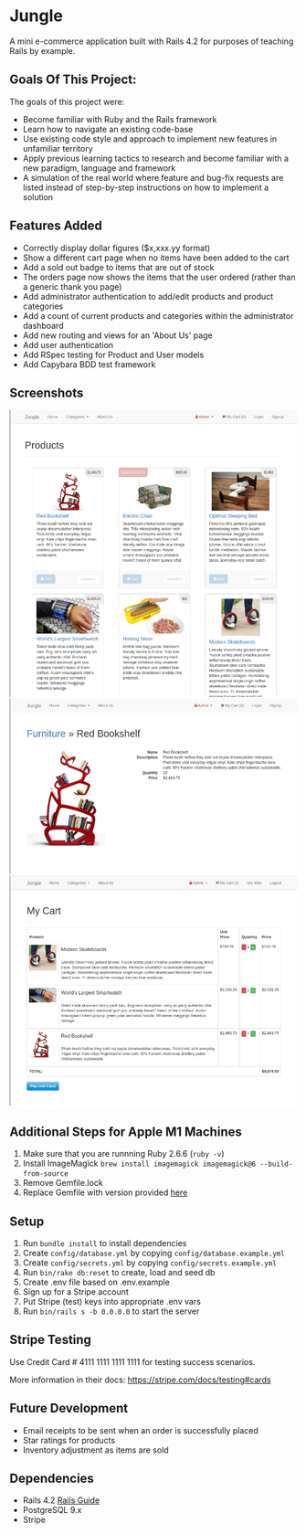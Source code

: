 # Jungle

A mini e-commerce application built with Rails 4.2 for purposes of teaching Rails by example.

## Goals Of This Project:

The goals of this project were:
- Become familiar with Ruby and the Rails framework
- Learn how to navigate an existing code-base
- Use existing code style and approach to implement new features in unfamiliar territory
- Apply previous learning tactics to research and become familiar with a new paradigm, language and framework
- A simulation of the real world where feature and bug-fix requests are listed instead of step-by-step instructions on how to implement a solution


## Features Added

- Correctly display dollar figures ($x,xxx.yy format)
- Show a different cart page when no items have been added to the cart
- Add a sold out badge to items that are out of stock
- The orders page now shows the items that the user ordered (rather than a generic thank you page)
- Add administrator authentication to add/edit products and product categories
- Add a count of current products and categories within the administrator dashboard
- Add new routing and views for an 'About Us' page
- Add user authentication
- Add RSpec testing for Product and User models
- Add Capybara BDD test framework

## Screenshots
!["Screenshot of Home Page"](https://github.com/gwan93/jungle/blob/master/docs/Jungle-main-page.png?raw=true)
!["Screenshot of Product Page"](https://github.com/gwan93/jungle/blob/master/docs/Jungle-product-page.png?raw=true)
!["Screenshot of Cart Page"](https://github.com/gwan93/jungle/blob/master/docs/Jungle-cart-page.png?raw=true)



## Additional Steps for Apple M1 Machines

1. Make sure that you are runnning Ruby 2.6.6 (`ruby -v`)
1. Install ImageMagick `brew install imagemagick imagemagick@6 --build-from-source`
2. Remove Gemfile.lock
3. Replace Gemfile with version provided [here](https://gist.githubusercontent.com/FrancisBourgouin/831795ae12c4704687a0c2496d91a727/raw/ce8e2104f725f43e56650d404169c7b11c33a5c5/Gemfile)

## Setup

1. Run `bundle install` to install dependencies
2. Create `config/database.yml` by copying `config/database.example.yml`
3. Create `config/secrets.yml` by copying `config/secrets.example.yml`
4. Run `bin/rake db:reset` to create, load and seed db
5. Create .env file based on .env.example
6. Sign up for a Stripe account
7. Put Stripe (test) keys into appropriate .env vars
8. Run `bin/rails s -b 0.0.0.0` to start the server

## Stripe Testing

Use Credit Card # 4111 1111 1111 1111 for testing success scenarios.

More information in their docs: <https://stripe.com/docs/testing#cards>

## Future Development
- Email receipts to be sent when an order is successfully placed
- Star ratings for products
- Inventory adjustment as items are sold

## Dependencies

* Rails 4.2 [Rails Guide](http://guides.rubyonrails.org/v4.2/)
* PostgreSQL 9.x
* Stripe
